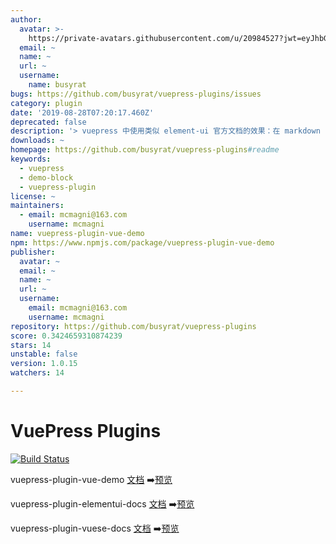 ```yaml
---
author:
  avatar: >-
    https://private-avatars.githubusercontent.com/u/20984527?jwt=eyJhbGciOiJIUzI1NiIsInR5cCI6IkpXVCJ9.eyJpc3MiOiJnaXRodWIuY29tIiwiYXVkIjoicmF3LmdpdGh1YnVzZXJjb250ZW50LmNvbSIsImtleSI6ImtleTEiLCJleHAiOjE3MzQ2NzM2ODAsIm5iZiI6MTczNDY3MjQ4MCwicGF0aCI6Ii91LzIwOTg0NTI3In0.-UYOgLIBtaS1vC2suzCFBmGhguQ9tYHfypU0eMrKlsI&v=4
  email: ~
  name: ~
  url: ~
  username:
    name: busyrat
bugs: https://github.com/busyrat/vuepress-plugins/issues
category: plugin
date: '2019-08-28T07:20:17.460Z'
deprecated: false
description: '> vuepress 中使用类似 element-ui 官方文档的效果：在 markdown 中写 vue 组件 demo'
downloads: ~
homepage: https://github.com/busyrat/vuepress-plugins#readme
keywords:
  - vuepress
  - demo-block
  - vuepress-plugin
license: ~
maintainers:
  - email: mcmagni@163.com
    username: mcmagni
name: vuepress-plugin-vue-demo
npm: https://www.npmjs.com/package/vuepress-plugin-vue-demo
publisher:
  avatar: ~
  email: ~
  name: ~
  url: ~
  username:
    email: mcmagni@163.com
    username: mcmagni
repository: https://github.com/busyrat/vuepress-plugins
score: 0.3424659310874239
stars: 14
unstable: false
version: 1.0.15
watchers: 14

---
```


# VuePress Plugins

[![Build Status](https://travis-ci.org/busyrat/vuepress-plugins.svg?branch=master)](https://travis-ci.org/busyrat/vuepress-plugins)

vuepress-plugin-vue-demo
[文档](https://github.com/busyrat/vuepress-plugins/blob/master/packages/vue-demo/README.md) ➡️[预览](https://busyrat.github.io/vuepress-plugins/vue-demo/)


vuepress-plugin-elementui-docs
[文档](https://github.com/busyrat/vuepress-plugins/blob/master/packages/elementui-docs/README.md) ➡️[预览](https://busyrat.github.io/vuepress-plugins/elementui-docs/)


vuepress-plugin-vuese-docs
[文档](https://github.com/busyrat/vuepress-plugins/blob/master/packages/vuese-docs/README.md) ➡️[预览](https://busyrat.github.io/vuepress-plugins/vuese-docs/)
